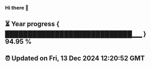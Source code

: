 ### Hi there 👋
⏳ Year progress { ████████████████████████████▁▁ } 94.95 %
---
⏰ Updated on Fri, 13 Dec 2024 12:20:52 GMT
---
